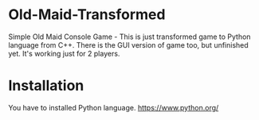 # Old-Maid-Transformed
Simple Old Maid Console Game - This is just transformed game to Python language from C++. There is the GUI version of game too, but unfinished yet. It's working just for 2 players.

# Installation
You have to installed Python language. https://www.python.org/
